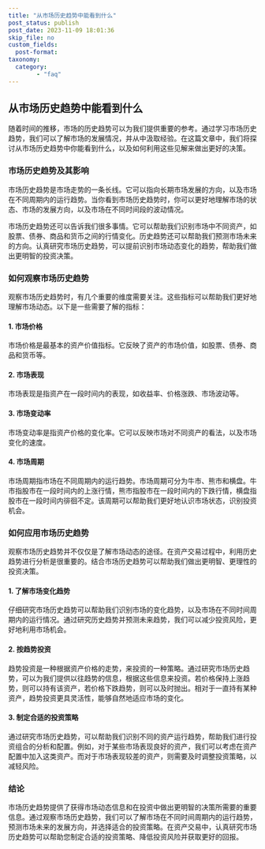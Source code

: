 ```yaml
---
title: "从市场历史趋势中能看到什么"
post_status: publish
post_date: 2023-11-09 18:01:36
skip_file: no
custom_fields: 
  post-format: 
taxonomy:
  category:
        - "faq"
---
```


## 从市场历史趋势中能看到什么

随着时间的推移，市场的历史趋势可以为我们提供重要的参考。通过学习市场历史趋势，我们可以了解市场的发展情况，并从中汲取经验。在这篇文章中，我们将探讨从市场历史趋势中你能看到什么，以及如何利用这些见解来做出更好的决策。

### 市场历史趋势及其影响

市场历史趋势是市场走势的一条长线。它可以指向长期市场发展的方向，以及市场在不同周期内的运行趋势。当你看到市场历史趋势时，你可以更好地理解市场的状态、市场的发展方向，以及市场在不同时间段的波动情况。

市场历史趋势还可以告诉我们很多事情。它可以帮助我们识别市场中不同资产，如股票、债券、商品和货币之间的行情变化。历史趋势还可以帮助我们预测市场未来的方向。认真研究市场历史趋势，可以提前识别市场动态变化的趋势，帮助我们做出更明智的投资决策。

### 如何观察市场历史趋势

观察市场历史趋势时，有几个重要的维度需要关注。这些指标可以帮助我们更好地理解市场动态。以下是一些需要了解的指标：

#### 1. 市场价格

市场价格是最基本的资产价值指标。它反映了资产的市场价值，如股票、债券、商品和货币等。

#### 2. 市场表现

市场表现是指资产在一段时间内的表现，如收益率、价格涨跌、市场波动等。

#### 3. 市场变动率

市场变动率是指资产价格的变化率。它可以反映市场对不同资产的看法，以及市场变化的速度。

#### 4. 市场周期

市场周期指市场在不同周期内的运行趋势。市场周期可分为牛市、熊市和横盘。牛市指股市在一段时间内的上涨行情，熊市指股市在一段时间内的下跌行情，横盘指股市在一段时间内徘徊不定。该周期可以帮助我们更好地认识市场状态，识别投资机会。

### 如何应用市场历史趋势

观察市场历史趋势并不仅仅是了解市场动态的途径。在资产交易过程中，利用历史趋势进行分析是很重要的。结合市场历史趋势可以帮助我们做出更明智、更理性的投资决策。

#### 1. 了解市场变化趋势

仔细研究市场历史趋势可以帮助我们识别市场的变化趋势，以及市场在不同时间周期内的运行情况。通过研究历史趋势并预测未来趋势，我们可以减少投资风险，更好地利用市场机会。

#### 2. 按趋势投资

趋势投资是一种根据资产价格的走势，来投资的一种策略。通过研究市场历史趋势，可以为我们提供以往趋势的信息，根据这些信息来投资。若价格保持上涨趋势，则可以持有该资产，若价格下跌趋势，则可以及时抛出。相对于一直持有某种资产，趋势投资更具灵活性，能够自然地适应市场的变化。

#### 3. 制定合适的投资策略

通过研究市场历史趋势，可以帮助我们识别不同的资产运行趋势，帮助我们进行投资组合的分析和配置。例如，对于某些市场表现良好的资产，我们可以考虑在资产配置中加入这类资产。而对于市场表现较差的资产，则需要及时调整投资策略，以减轻风险。

### 结论

市场历史趋势提供了获得市场动态信息和在投资中做出更明智的决策所需要的重要信息。通过观察市场历史趋势，我们可以了解市场在不同时间周期内的运行趋势，预测市场未来的发展方向，并选择适合的投资策略。在资产交易中，认真研究市场历史趋势可以帮助您制定合适的投资策略、降低投资风险并获取更好的回报。

